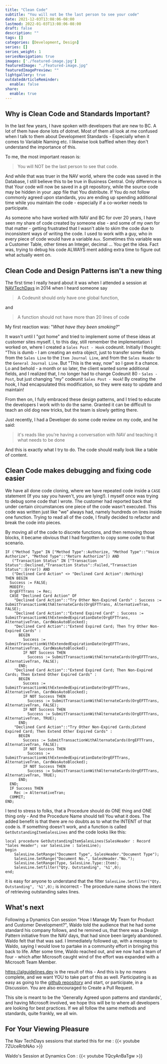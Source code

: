 ```yaml
---
title: "Clean Code"
subtitle: "You will not be the last person to see your code"
date: 2021-12-03T13:08:06-08:00
lastmod: 2022-01-03T13:08:06-08:00
draft: false
description: ""
tags: []
categories: [Development, Design]
series: []
series_weight: 1
seriesNavigation: true
images: ['./featured-image.jpg']
featuredImage: "./featured-image.jpg"
featuredImagePreview: ""
lightgallery: true
outdatedArticleReminder:
  enable: false
share:
  enable: true
---
```

## Why is Clean Code and Standards Important?

In the last few years, I have spoken with developers that are new to BC. A lot of them have done lots of dotnet. Most of them all look at me confused when I talk to them about Development Standards - Especially when it comes to Variable Naming etc. I likewise look baffled when they don't understand the importance of this.

To me, the most important reason is:

> You will NOT be the last person to see that code.

And while that was truer in the NAV world, where the code was saved in the Database, I still believe this to be true in Business Central. Only difference is that Your code will now be saved in a git repository, while the source code may be hidden in your .app file that You distribute. If You do not follow commonly agreed upon standards, you are ending up spending additional time while you maintain the code - especially if a co-worker needs to participate.

As someone who have worked with NAV and BC for over 20 years, I have seen my share of code created by someone else - and some of my own for that matter - getting frustrated that I wasn't able to skim the code due to inconsistent ways of writing the code. I used to work with a guy, who in every piece of code would have a variable `Aux`. Sometimes this variable was a Customer Table, other times an Integer, decimal ... You get the idea. Fact was, trying to debug his code ALWAYS ment adding extra time to figure out what actually went on.

## Clean Code and Design Patterns isn't a new thing

The first time I really heard about it was when I attended a session at [NAVTechDays](https://bctechdays.com/) in 2014 when I heard someone say

> A Codeunit should only have one global function,

and

> A function should not have more than 20 lines of code

My first reaction was: "*What have they been smoking?*"

It wasn't until I "got home" and tried to implement some of these ideas at customer sites myself. I, to this day, still remember the implementation I worked on, where I created a `Sales Post - Hook` codeunit. Initially I thought: "This is dumb - I am creating an extra object, just to transfer some fields from the `Sales Line` to the `Item Journal Line`, and from the `Sales Header` to the `General Journal Line`. But "This is the way, now" so I gave it a chance. Lo and behold - a month or so later, the client wanted some additional fields, and I realized that, I no longer had to change Codeunit 80 - `Sales - Post`, but just changing "my" codeunit `Sales Post - Hook`! By creating the hook, I had encapsulated this modification, so they were easy to update and maintain!

From then on, I fully embraced these design patterns, and I tried to educate the developers I work with to do the same. Granted it can be difficult to teach an old dog new tricks, but the team is slowly getting there.

Just recently, I had a Developer do some code review on my code, and he said:

> it's reads like you're having a conversation with NAV and teaching it what needs to be done

And this is exactly what I try to do. The code should really look like a table of content.

## Clean Code makes debugging and fixing code easier

We have all done code cloning, where we have repeated code inside a `CASE` statement (If you say you haven't, you are lying!). I myself once was trying to debug some code that I wrote. The customer had reported back that under certain circumstances one piece of the code wasn't executed. This code was written just like "we" always had, namely hundreds on lines inside one function. Trying to read all of the code, I finally decided to refactor and break the code into pieces.

By moving all of the code to discrete functions, and then removing those blocks, it became obvious that I had forgotten to copy some code to that scenario.

```AL
IF ("Method Type" IN ["Method Type"::Authorize, "Method Type"::"Voice Authorize", "Method Type"::"Return Authorize"]) AND
   ("Transaction Status" IN ["Transaction Status"::Declined,"Transaction Status"::Failed,"Transaction Status"::Error]) AND
   ("Declined Card Action" <> "Declined Card Action"::Nothing)
THEN BEGIN
  Success := FALSE;
  MODIFY;
  OrgEFTTrans := Rec;
  CASE "Declined Card Action" OF
    "Declined Card Action"::"Try Other Non-Expired Cards" : Success := SubmitTransactionWithAlternateCards(OrgEFTTrans, AlternativeTran, FALSE);
    "Declined Card Action"::"Extend Expired Card" : Success := SubmitTransactionWithExtendedExpirationDate(OrgEFTTrans, AlternativeTran, CardWasAutoBlocked);
    "Declined Card Action"::"Extend Expired Card; Then Try Other Non-Expired Cards" :
      BEGIN
        Success := SubmitTransactionWithExtendedExpirationDate(OrgEFTTrans, AlternativeTran, CardWasAutoBlocked);
        IF NOT Success THEN
          Success := SubmitTransactionWithAlternateCards(OrgEFTTrans, AlternativeTran, FALSE);
      END;
    "Declined Card Action"::"Extend Expired Card; Then Non-Expired Cards; Then Extend Other Expired Cards" :
      BEGIN
        Success := SubmitTransactionWithExtendedExpirationDate(OrgEFTTrans, AlternativeTran, CardWasAutoBlocked);
        IF NOT Success THEN
          Success := SubmitTransactionWithAlternateCards(OrgEFTTrans, AlternativeTran, FALSE);
        IF NOT Success THEN
          Success := SubmitTransactionWithAlternateCards(OrgEFTTrans, AlternativeTran, TRUE);
      END;
    "Declined Card Action"::"Try Other Non-Expired Cards;Extend Expired Card; Then Extend Other Expired Cards" :
      BEGIN
        Success := SubmitTransactionWithAlternateCards(OrgEFTTrans, AlternativeTran, FALSE);
        IF NOT Success THEN
          Success := SubmitTransactionWithExtendedExpirationDate(OrgEFTTrans, AlternativeTran, CardWasAutoBlocked);
        IF NOT Success THEN
          Success := SubmitTransactionWithAlternateCards(OrgEFTTrans, AlternativeTran, TRUE);
      END;
  END;
  IF Success THEN
    Rec := AlternativeTran;
  COMMIT;
END;
```

I tend to stress to folks, that a Procedure should do ONE thing and ONE thing only - And the Procedure Name should tell You what it does. The added benefit is that there are no doubts as to what the INTENT of that code is. If something doesn't work, and a function is called `GetOutstandingItemSalesLines` and the code looks like this:

```AL
local procedure GetOutstandingItemSalesLines(SalesHeader : Record "Sales Header"; var SalesLine : SalesLine);
begin
    SalesLine.SetRange("Document Type", SalesHeader."Document Type");
    SalesLine.SetRange("Document No.", SalesHeader."No.");
    SalesLine.SetRange(Type, SalesLine.Type::Item);
    SalesLine.Setfilter("Qty. Outstanding", '%1',0);
end;
```

it is easy for anyone to understand that the filter `SalesLine.Setfilter("Qty. Outstanding", '%1',0);` is incorrect - The procedure name shows the intent of retrieving outstanding sales lines.

## What's next

Following a Dynamics Con session "How I Manage My Team for Product and Customer Development?", Waldo  told the audience that he had some standard his company follows, and he remined us, that there was a Design Pattern initiative from the NAV days, that had since been largely abandoned. Waldo felt that that was sad. I Immediately followed up, with a message to Waldo, saying I would love to partake in a community effort in bringing this back to life. After some time, Waldo reached out, and we now had a team of four - which after Microsoft caught wind of the effort was expanded with a Microsoft Team Member.

https://alguidelines.dev is the result of this - And this is by no means complete, and we want YOU to take part of this as well. Participating is as easy as going to the [github repository](https://github.com/microsoft/alguidelines) and start, or participate, in a Discussion. You are also encouraged to Create a Pull Request. 

This site is meant to be the 'Generally Agreed upon patterns and standards', and having Microsoft involved, we hope this will be to where all developers are looking for best practices. If we all follow the same methods and standards, quite frankly, we all win.

## For Your Viewing Pleasure

The Nav TechDays sessions that started this for me :
{{< youtube 7ZUceRrbNAo >}}

Waldo's Session at Dynamics Con :
{{< youtube TQcyAnBaTgw >}}
